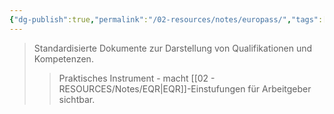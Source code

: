 ```yaml
---
{"dg-publish":true,"permalink":"/02-resources/notes/europass/","tags":["bildung/nachweis"],"noteIcon":"","updated":"2025-09-05T10:12:28.000+02:00"}
---
```


>Standardisierte Dokumente zur Darstellung von Qualifikationen und Kompetenzen.
>>Praktisches Instrument - macht [[02 - RESOURCES/Notes/EQR\|EQR]]-Einstufungen für Arbeitgeber sichtbar.